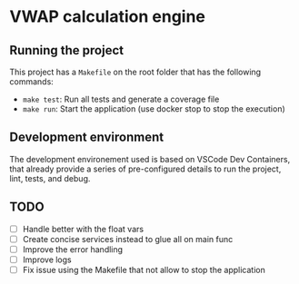 # VWAP calculation engine

## Running the project

This project has a `Makefile` on the root folder that has the following commands:

- `make test`: Run all tests and generate a coverage file
- `make run`: Start the application (use docker stop to stop the execution)

## Development environment

The development environement used is based on VSCode Dev Containers, that already provide a series of pre-configured details to run the project, lint, tests, and debug.

## TODO

- [ ] Handle better with the float vars
- [ ] Create concise services instead to glue all on main func
- [ ] Improve the error handling
- [ ] Improve logs
- [ ] Fix issue using the Makefile that not allow to stop the application